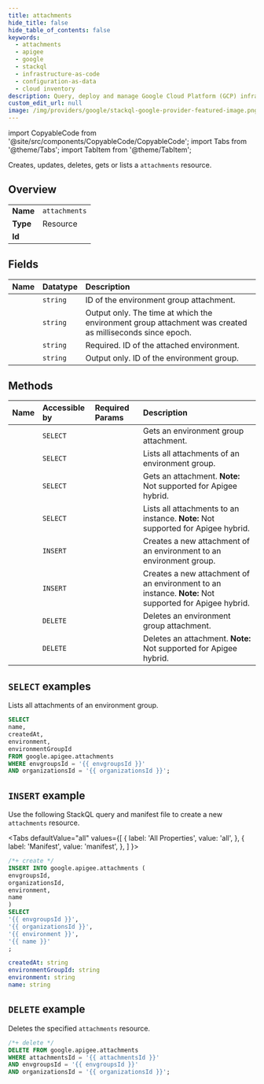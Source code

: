 ```yaml
---
title: attachments
hide_title: false
hide_table_of_contents: false
keywords:
  - attachments
  - apigee
  - google
  - stackql
  - infrastructure-as-code
  - configuration-as-data
  - cloud inventory
description: Query, deploy and manage Google Cloud Platform (GCP) infrastructure and resources using SQL
custom_edit_url: null
image: /img/providers/google/stackql-google-provider-featured-image.png
---
```


import CopyableCode from '@site/src/components/CopyableCode/CopyableCode';
import Tabs from '@theme/Tabs';
import TabItem from '@theme/TabItem';

Creates, updates, deletes, gets or lists a <code>attachments</code> resource.

## Overview
<table><tbody>
<tr><td><b>Name</b></td><td><code>attachments</code></td></tr>
<tr><td><b>Type</b></td><td>Resource</td></tr>
<tr><td><b>Id</b></td><td><CopyableCode code="google.apigee.attachments" /></td></tr>
</tbody></table>

## Fields
| Name | Datatype | Description |
|:-----|:---------|:------------|
| <CopyableCode code="name" /> | `string` | ID of the environment group attachment. |
| <CopyableCode code="createdAt" /> | `string` | Output only. The time at which the environment group attachment was created as milliseconds since epoch. |
| <CopyableCode code="environment" /> | `string` | Required. ID of the attached environment. |
| <CopyableCode code="environmentGroupId" /> | `string` | Output only. ID of the environment group. |

## Methods
| Name | Accessible by | Required Params | Description |
|:-----|:--------------|:----------------|:------------|
| <CopyableCode code="organizations_envgroups_attachments_get" /> | `SELECT` | <CopyableCode code="attachmentsId, envgroupsId, organizationsId" /> | Gets an environment group attachment. |
| <CopyableCode code="organizations_envgroups_attachments_list" /> | `SELECT` | <CopyableCode code="envgroupsId, organizationsId" /> | Lists all attachments of an environment group. |
| <CopyableCode code="organizations_instances_attachments_get" /> | `SELECT` | <CopyableCode code="attachmentsId, instancesId, organizationsId" /> | Gets an attachment. **Note:** Not supported for Apigee hybrid. |
| <CopyableCode code="organizations_instances_attachments_list" /> | `SELECT` | <CopyableCode code="instancesId, organizationsId" /> | Lists all attachments to an instance. **Note:** Not supported for Apigee hybrid. |
| <CopyableCode code="organizations_envgroups_attachments_create" /> | `INSERT` | <CopyableCode code="envgroupsId, organizationsId" /> | Creates a new attachment of an environment to an environment group. |
| <CopyableCode code="organizations_instances_attachments_create" /> | `INSERT` | <CopyableCode code="instancesId, organizationsId" /> | Creates a new attachment of an environment to an instance. **Note:** Not supported for Apigee hybrid. |
| <CopyableCode code="organizations_envgroups_attachments_delete" /> | `DELETE` | <CopyableCode code="attachmentsId, envgroupsId, organizationsId" /> | Deletes an environment group attachment. |
| <CopyableCode code="organizations_instances_attachments_delete" /> | `DELETE` | <CopyableCode code="attachmentsId, instancesId, organizationsId" /> | Deletes an attachment. **Note:** Not supported for Apigee hybrid. |

## `SELECT` examples

Lists all attachments of an environment group.

```sql
SELECT
name,
createdAt,
environment,
environmentGroupId
FROM google.apigee.attachments
WHERE envgroupsId = '{{ envgroupsId }}'
AND organizationsId = '{{ organizationsId }}'; 
```

## `INSERT` example

Use the following StackQL query and manifest file to create a new <code>attachments</code> resource.

<Tabs
    defaultValue="all"
    values={[
        { label: 'All Properties', value: 'all', },
        { label: 'Manifest', value: 'manifest', },
    ]
}>
<TabItem value="all">

```sql
/*+ create */
INSERT INTO google.apigee.attachments (
envgroupsId,
organizationsId,
environment,
name
)
SELECT 
'{{ envgroupsId }}',
'{{ organizationsId }}',
'{{ environment }}',
'{{ name }}'
;
```
</TabItem>
<TabItem value="manifest">

```yaml
createdAt: string
environmentGroupId: string
environment: string
name: string

```
</TabItem>
</Tabs>

## `DELETE` example

Deletes the specified <code>attachments</code> resource.

```sql
/*+ delete */
DELETE FROM google.apigee.attachments
WHERE attachmentsId = '{{ attachmentsId }}'
AND envgroupsId = '{{ envgroupsId }}'
AND organizationsId = '{{ organizationsId }}';
```
